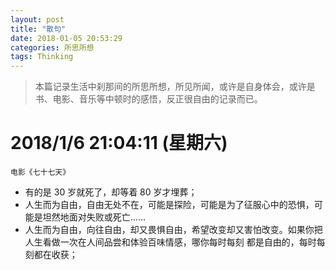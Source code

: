 ```yaml
---
layout: post
title: "散句"
date: 2018-01-05 20:53:29
categories: 所思所想 
tags: Thinking
---
```


> 本篇记录生活中刹那间的所思所想，所见所闻，或许是自身体会，或许是书、电影、音乐等中顿时的感悟，反正很自由的记录而已。




# 2018/1/6 21:04:11 (星期六)

    电影《七十七天》

+ 有的是 30 岁就死了，却等着 80 岁才埋葬；
+ 人生而为自由，自由无处不在，可能是探险，可能是为了征服心中的恐惧，可能是坦然地面对失败或死亡……
+ 人生而为自由，向往自由，却又畏惧自由，希望改变却又害怕改变。如果你把人生看做一次在人间品尝和体验百味情感，哪你每时每刻
都是自由的，每时每刻都在收获；
